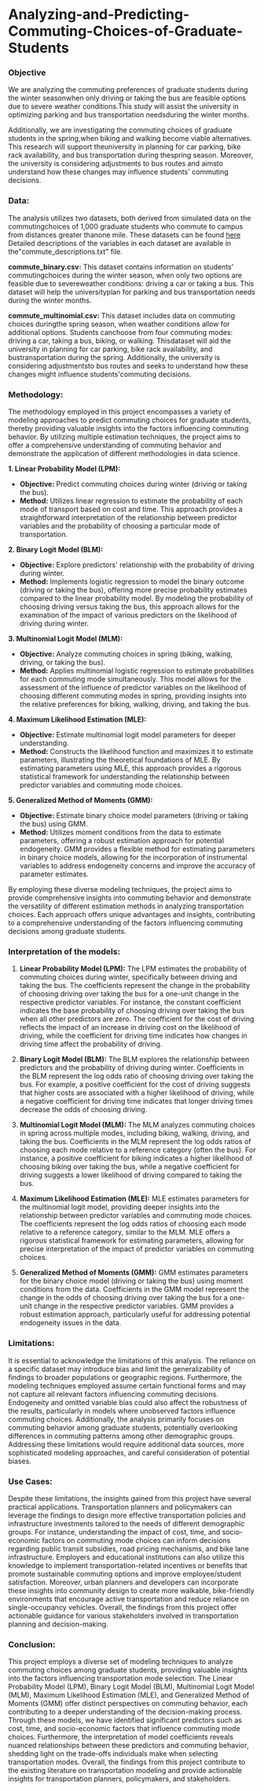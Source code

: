 # Analyzing-and-Predicting-Commuting-Choices-of-Graduate-Students

### Objective
We are analyzing the commuting preferences of graduate students during the winter seasonwhen only driving or taking the bus are feasible options due to severe weather conditions.This study will assist the university in optimizing parking and bus transportation needsduring the winter months. 

Additionally, we are investigating the commuting choices of graduate students in the spring,when biking and walking become viable alternatives. This research will support theuniversity in planning for car parking, bike rack availability, and bus transportation during thespring season. Moreover, the university is considering adjustments to bus routes and aimsto understand how these changes may influence students' commuting decisions.

### Data:
The analysis utilizes two datasets, both derived from simulated data on the commutingchoices of 1,000 graduate students who commute to campus from distances greater thanone mile. These datasets can be found [here](https://github.com/Oishika-Kar/Analyzing-and-Predicting-Commuting-Choices-of-Graduate-Students/blob/3652e98d42cb97087f1ec622f69a43ee31ff9546/commute_datasets.zip.zip)
Detailed descriptions of the variables in each dataset are available in the"commute_descriptions.txt" file.

**commute_binary.csv:** This dataset contains information on students' commutingchoices during the winter season, when only two options are feasible due to severeweather conditions: driving a car or taking a bus. This dataset will help the universityplan for parking and bus transportation needs during the winter months.

**commute_multinomial.csv:** This dataset includes data on commuting choices duringthe spring season, when weather conditions allow for additional options. Students canchoose from four commuting modes: driving a car, taking a bus, biking, or walking. Thisdataset will aid the university in planning for car parking, bike rack availability, and bustransportation during the spring. Additionally, the university is considering adjustmentsto bus routes and seeks to understand how these changes might influence students'commuting decisions.

### Methodology:

The methodology employed in this project encompasses a variety of modeling approaches to predict commuting choices for graduate students, thereby providing valuable insights into the factors influencing commuting behavior. By utilizing multiple estimation techniques, the project aims to offer a comprehensive understanding of commuting behavior and demonstrate the application of different methodologies in data science.

**1. Linear Probability Model (LPM):**
   - **Objective:** Predict commuting choices during winter (driving or taking the bus).
   - **Method:** Utilizes linear regression to estimate the probability of each mode of transport based on cost and time. This approach provides a straightforward interpretation of the relationship between predictor variables and the probability of choosing a particular mode of transportation.

**2. Binary Logit Model (BLM):**
   - **Objective:** Explore predictors' relationship with the probability of driving during winter.
   - **Method:** Implements logistic regression to model the binary outcome (driving or taking the bus), offering more precise probability estimates compared to the linear probability model. By modeling the probability of choosing driving versus taking the bus, this approach allows for the examination of the impact of various predictors on the likelihood of driving during winter.

**3. Multinomial Logit Model (MLM):**
   - **Objective:** Analyze commuting choices in spring (biking, walking, driving, or taking the bus).
   - **Method:** Applies multinomial logistic regression to estimate probabilities for each commuting mode simultaneously. This model allows for the assessment of the influence of predictor variables on the likelihood of choosing different commuting modes in spring, providing insights into the relative preferences for biking, walking, driving, and taking the bus.

**4. Maximum Likelihood Estimation (MLE):**
   - **Objective:** Estimate multinomial logit model parameters for deeper understanding.
   - **Method:** Constructs the likelihood function and maximizes it to estimate parameters, illustrating the theoretical foundations of MLE. By estimating parameters using MLE, this approach provides a rigorous statistical framework for understanding the relationship between predictor variables and commuting mode choices.

**5. Generalized Method of Moments (GMM):**
   - **Objective:** Estimate binary choice model parameters (driving or taking the bus) using GMM.
   - **Method:** Utilizes moment conditions from the data to estimate parameters, offering a robust estimation approach for potential endogeneity. GMM provides a flexible method for estimating parameters in binary choice models, allowing for the incorporation of instrumental variables to address endogeneity concerns and improve the accuracy of parameter estimates.

By employing these diverse modeling techniques, the project aims to provide comprehensive insights into commuting behavior and demonstrate the versatility of different estimation methods in analyzing transportation choices. Each approach offers unique advantages and insights, contributing to a comprehensive understanding of the factors influencing commuting decisions among graduate students.

### Interpretation of the models:

1. **Linear Probability Model (LPM):** The LPM estimates the probability of commuting choices during winter, specifically between driving and taking the bus. The coefficients represent the change in the probability of choosing driving over taking the bus for a one-unit change in the respective predictor variables. For instance, the constant coefficient indicates the base probability of choosing driving over taking the bus when all other predictors are zero. The coefficient for the cost of driving reflects the impact of an increase in driving cost on the likelihood of driving, while the coefficient for driving time indicates how changes in driving time affect the probability of driving.

2. **Binary Logit Model (BLM):** The BLM explores the relationship between predictors and the probability of driving during winter. Coefficients in the BLM represent the log odds ratio of choosing driving over taking the bus. For example, a positive coefficient for the cost of driving suggests that higher costs are associated with a higher likelihood of driving, while a negative coefficient for driving time indicates that longer driving times decrease the odds of choosing driving.

3. **Multinomial Logit Model (MLM):** The MLM analyzes commuting choices in spring across multiple modes, including biking, walking, driving, and taking the bus. Coefficients in the MLM represent the log odds ratios of choosing each mode relative to a reference category (often the bus). For instance, a positive coefficient for biking indicates a higher likelihood of choosing biking over taking the bus, while a negative coefficient for driving suggests a lower likelihood of driving compared to taking the bus.

4. **Maximum Likelihood Estimation (MLE):** MLE estimates parameters for the multinomial logit model, providing deeper insights into the relationship between predictor variables and commuting mode choices. The coefficients represent the log odds ratios of choosing each mode relative to a reference category, similar to the MLM. MLE offers a rigorous statistical framework for estimating parameters, allowing for precise interpretation of the impact of predictor variables on commuting choices.

5. **Generalized Method of Moments (GMM):** GMM estimates parameters for the binary choice model (driving or taking the bus) using moment conditions from the data. Coefficients in the GMM model represent the change in the odds of choosing driving over taking the bus for a one-unit change in the respective predictor variables. GMM provides a robust estimation approach, particularly useful for addressing potential endogeneity issues in the data.

 ### Limitations:

It is essential to acknowledge the limitations of this analysis. The reliance on a specific dataset may introduce bias and limit the generalizability of findings to broader populations or geographic regions. Furthermore, the modeling techniques employed assume certain functional forms and may not capture all relevant factors influencing commuting decisions. Endogeneity and omitted variable bias could also affect the robustness of the results, particularly in models where unobserved factors influence commuting choices. Additionally, the analysis primarily focuses on commuting behavior among graduate students, potentially overlooking differences in commuting patterns among other demographic groups. Addressing these limitations would require additional data sources, more sophisticated modeling approaches, and careful consideration of potential biases.

### Use Cases:

Despite these limitations, the insights gained from this project have several practical applications. Transportation planners and policymakers can leverage the findings to design more effective transportation policies and infrastructure investments tailored to the needs of different demographic groups. For instance, understanding the impact of cost, time, and socio-economic factors on commuting mode choices can inform decisions regarding public transit subsidies, road pricing mechanisms, and bike lane infrastructure. Employers and educational institutions can also utilize this knowledge to implement transportation-related incentives or benefits that promote sustainable commuting options and improve employee/student satisfaction. Moreover, urban planners and developers can incorporate these insights into community design to create more walkable, bike-friendly environments that encourage active transportation and reduce reliance on single-occupancy vehicles. Overall, the findings from this project offer actionable guidance for various stakeholders involved in transportation planning and decision-making.

### Conclusion:

This project employs a diverse set of modeling techniques to analyze commuting choices among graduate students, providing valuable insights into the factors influencing transportation mode selection. The Linear Probability Model (LPM), Binary Logit Model (BLM), Multinomial Logit Model (MLM), Maximum Likelihood Estimation (MLE), and Generalized Method of Moments (GMM) offer distinct perspectives on commuting behavior, each contributing to a deeper understanding of the decision-making process. Through these models, we have identified significant predictors such as cost, time, and socio-economic factors that influence commuting mode choices. Furthermore, the interpretation of model coefficients reveals nuanced relationships between these predictors and commuting behavior, shedding light on the trade-offs individuals make when selecting transportation modes. Overall, the findings from this project contribute to the existing literature on transportation modeling and provide actionable insights for transportation planners, policymakers, and stakeholders.
